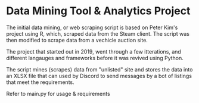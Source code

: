 # Data Mining Tool & Analytics Project

The initial data mining, or web scraping script is based on Peter Kim's project using R, which, scraped data from the Steam client. The script was then modified to scrape data from a vechicle auction site.

The project that started out in 2019, went through a few itterations, and different langauges and frameworks before it was revived using Python.

<!-- Currently, it scrapes data off "unlisted" site, stores data into DataFrame, that exports into XLSX file, which then loads into SQLite3 DB.  -->

The script mines (scrapes) data from "unlisted" site and stores the data into an XLSX file that can used by Discord to send messages by a bot of listings that meet the requirements. 

Refer to main.py for usage & requirements



